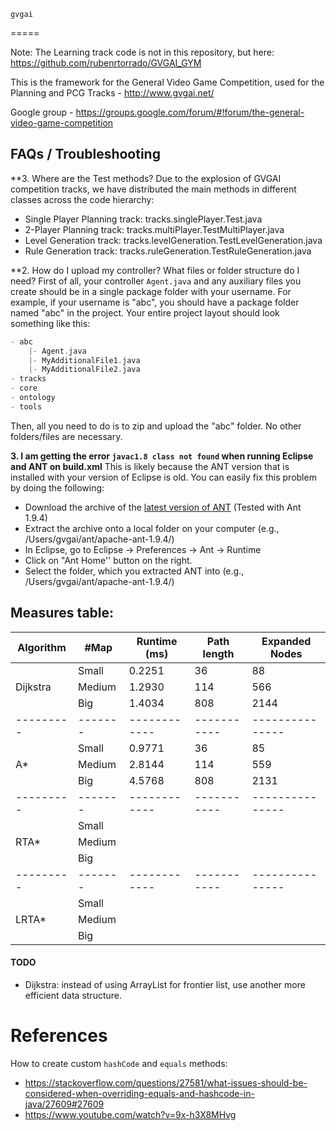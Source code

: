     gvgai
=====

Note: The Learning track code is not in this repository, but here: https://github.com/rubenrtorrado/GVGAI_GYM


This is the framework for the General Video Game Competition, used for the Planning and PCG Tracks - http://www.gvgai.net/

Google group - https://groups.google.com/forum/#!forum/the-general-video-game-competition

## FAQs / Troubleshooting

**3. Where are the Test methods? Due to the explosion of GVGAI competition tracks, we have distributed the main methods in different classes across the code hierarchy:

 - Single Player Planning track: tracks.singlePlayer.Test.java
 - 2-Player Planning track: tracks.multiPlayer.TestMultiPlayer.java
 - Level Generation track: tracks.levelGeneration.TestLevelGeneration.java
 - Rule Generation track: tracks.ruleGeneration.TestRuleGeneration.java


**2. How do I upload my controller? What files or folder structure do I need? 
First of all, your controller ```Agent.java``` and any auxiliary files you create should be in a single package folder with your username. For example, if your username is "abc", you should have a package folder named "abc" in the project. Your entire project layout should look something like this:

```groovy
- abc
	|- Agent.java
	|- MyAdditionalFile1.java
	|- MyAdditionalFile2.java
- tracks
- core
- ontology
- tools
```

Then, all you need to do is to zip and upload the "abc" folder. No other folders/files are necessary.


**3. I am getting the error `javac1.8 class not found` when running Eclipse and ANT on build.xml**
This is likely because the ANT version that is installed with your version of Eclipse is old. You can easily fix this problem by doing the following:

- Download the archive of the [latest version of ANT](http://ant.apache.org/bindownload.cgi) (Tested with  Ant 1.9.4)
- Extract the archive onto a local folder on your computer (e.g., /Users/gvgai/ant/apache-ant-1.9.4/)
- In Eclipse, go to Eclipse -> Preferences -> Ant -> Runtime
- Click on "Ant Home'' button on the right.
- Select the folder, which you extracted ANT into (e.g., /Users/gvgai/ant/apache-ant-1.9.4/)

## Measures table:

| Algorithm | #Map    | Runtime (ms) | Path length | Expanded Nodes  |
|-----------|---------|--------------|-------------|-----------------|
|           | Small   | 0.2251       | 36          | 88              |
| Dijkstra  | Medium  | 1.2930       | 114         | 566             |
|           | Big     | 1.4034       | 808         | 2144            |
| --------- | ------- | ------------ | ----------- | --------------- |
|           | Small   | 0.9771       | 36          | 85              |
| A*        | Medium  | 2.8144       | 114         | 559             |
|           | Big     | 4.5768       | 808         | 2131            |
| --------- | ------- | ------------ | ----------- | --------------- |
|           | Small   |              |             |                 |
| RTA*      | Medium  |              |             |                 |
|           | Big     |              |             |                 |
| --------- | ------- | ------------ | ----------- | --------------- |
|           | Small   |              |             |                 |
| LRTA*     | Medium  |              |             |                 |
|           | Big     |              |             |                 |


#### TODO
- Dijkstra: instead of using ArrayList for frontier list, use another more efficient data structure.

# References
How to create custom `hashCode` and `equals` methods:
  - https://stackoverflow.com/questions/27581/what-issues-should-be-considered-when-overriding-equals-and-hashcode-in-java/27609#27609
  - https://www.youtube.com/watch?v=9x-h3X8MHvg

